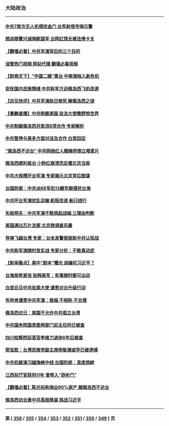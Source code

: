 ### 大陆政治
---
#### [中共7架次无人机侵扰金门 台军射信号弹示警](../../pages/ncid277/n13796772.md?08061245) 
#### [想追随曹兴诚捐款国军 台网红馆长被法律卡关](../../pages/ncid277/n13796722.md?08061245) 
#### [【翻墙必看】中共军演背后的三个目的](../../pages/ncid277/n13796765.md?08061245) 
#### [油管热门视频 网站代理 翻墙必看视频](http://209.222.30.114:81/youtube.html?08061245)
#### [【财商天下】“中国二姨”离台 中南海陷入新危机](../../pages/ncid277/n13796698.md?08061245) 
#### [安抚国内民族情绪 中共称军方迫佩洛西飞机改道](../../pages/ncid277/n13796600.md?08061245) 
#### [【远见快评】中共军演助日修宪 解佩洛西之谜](../../pages/ncid277/n13796695.md?08061245) 
#### [【秦鹏直播】中共制裁美国 驻法大使撒野惊世界](../../pages/ncid277/n13796673.md?08061245) 
#### [中共制裁佩洛西并取消8项合作 专家解析](../../pages/ncid277/n13796508.md?08061245) 
#### [中共暂停与美多方面对话及合作 白宫回应](../../pages/ncid277/n13796660.md?08061245) 
#### [“佩洛西不访台” 中共网络红人赌输将倒立喝麦片](../../pages/ncid277/n13796636.md?08061245) 
#### [佩洛西顺利抵台 小粉红崩溃恐反噬北京当局](../../pages/ncid277/n13796449.md?08061245) 
#### [中共大规模环台军演 专家揭示北京背后图谋](../../pages/ncid277/n13796523.md?08061245) 
#### [台国防部：中共派68军机13艘军舰侵扰台海](../../pages/ncid277/n13796455.md?08061245) 
#### [中共环台军演扰乱运输 航班改道 船只绕行](../../pages/ncid277/n13796504.md?08061245) 
#### [矢板明夫：中共军演不敢挑起战端 三理由判断](../../pages/ncid277/n13796199.md?08061245) 
#### [美国通过芯片法案 北京掀调查风暴](../../pages/ncid277/n13796506.md?08061245) 
#### [导弹飞越台湾 专家：台未发警报挫败中共认知战](../../pages/ncid277/n13796119.md?08061245) 
#### [中共称军演随时变实战 专家分析：不敢真动武](../../pages/ncid277/n13796365.md?08061245) 
#### [【新闻看点】美中“剧本”曝光 胡编坑习近平？](../../pages/ncid277/n13795860.md?08061245) 
#### [台海局势紧张 驻韩美军：有事随时都可出动](../../pages/ncid277/n13796391.md?08061245) 
#### [白宫召见中共驻美大使 谴责对台升级行动](../../pages/ncid277/n13796385.md?08061245) 
#### [布林肯谴责中共军演：极端 不相称 不合理](../../pages/ncid277/n13796366.md?08061245) 
#### [佩洛西访日：美国不允许中共孤立台湾](../../pages/ncid277/n13796343.md?08061245) 
#### [中共国务院国资委两部门前主任同日被查](../../pages/ncid277/n13796321.md?08061245) 
#### [四川检察院前高官李维力退休6年后被查](../../pages/ncid277/n13796239.md?08061245) 
#### [郭宝胜：台湾民族党副主席杨智渊或早已被诱捕](../../pages/ncid277/n13796167.md?08061245) 
#### [中共机舰演习越海峡中线 台国防部：高度挑衅](../../pages/ncid277/n13796120.md?08061245) 
#### [江西前厅官获刑11年 曾卷入“窃听门”](../../pages/ncid277/n13796187.md?08061245) 
#### [【翻墙必看】陈光标称捐出90%家产 赌佩洛西不访台](../../pages/ncid277/n13796147.md?08061245) 
#### [佩洛西访台逢中共高层换届 挑战习近平](../../pages/ncid277/n13796168.md?08061245) 

---
#### 第 [ [356](./356.md?08061245) / [355](./355.md?08061245) / [354](./354.md?08061245) / [353](./353.md?08061245) / [352](./352.md?08061245) / [351](./351.md?08061245) / [350](./350.md?08061245) / [349](./349.md?08061245) ] 页
